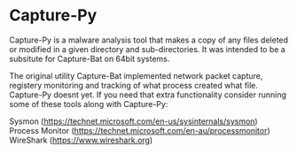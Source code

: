 # Capture-Py
Capture-Py is a malware analysis tool that makes a copy of any files deleted or modified in a given directory and sub-directories. It was intended to be a subsitute for Capture-Bat on 64bit systems.

The original utility Capture-Bat implemented network packet capture, registery monitoring and tracking of what process created what file. Capture-Py doesnt yet. If you need that extra functionality consider running some of these tools along with Capture-Py:

Sysmon (https://technet.microsoft.com/en-us/sysinternals/sysmon)  
Process Monitor (https://technet.microsoft.com/en-au/processmonitor)  
WireShark (https://www.wireshark.org)  
